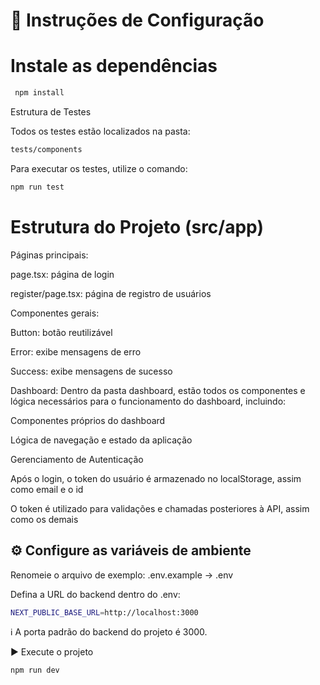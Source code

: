 # 🚀 Instruções de Configuração

# Instale as dependências

```bash
 npm install
```

Estrutura de Testes

Todos os testes estão localizados na pasta:

```bash
tests/components
```

Para executar os testes, utilize o comando:

```bash
npm run test
```

# Estrutura do Projeto (src/app)

Páginas principais:

page.tsx: página de login

register/page.tsx: página de registro de usuários

Componentes gerais:

Button: botão reutilizável

Error: exibe mensagens de erro

Success: exibe mensagens de sucesso

Dashboard:
Dentro da pasta dashboard, estão todos os componentes e lógica necessários para o funcionamento do dashboard, incluindo:

Componentes próprios do dashboard

Lógica de navegação e estado da aplicação

Gerenciamento de Autenticação

Após o login, o token do usuário é armazenado no localStorage, assim como email e o id

O token é utilizado para validações e chamadas posteriores à API, assim como os demais

## ⚙️ Configure as variáveis de ambiente

Renomeie o arquivo de exemplo:
.env.example → .env

Defina a URL do backend dentro do .env:

```bash
NEXT_PUBLIC_BASE_URL=http://localhost:3000
```

ℹ️ A porta padrão do backend do projeto é 3000.

▶️ Execute o projeto

```bash
npm run dev
```
